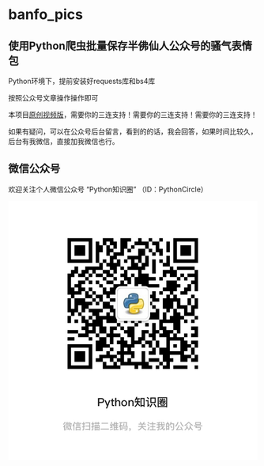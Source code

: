 # banfo_pics
## 使用Python爬虫批量保存半佛仙人公众号的骚气表情包

Python环境下，提前安装好requests库和bs4库

按照公众号文章操作操作即可

本项目[原创视频版](https://www.bilibili.com/video/BV1Vz41187Rt)，需要你的三连支持！需要你的三连支持！需要你的三连支持！

如果有疑问，可以在公众号后台留言，看到的的话，我会回答，如果时间比较久，后台有我微信，直接加我微信也行。

## 微信公众号
欢迎关注个人微信公众号 “Python知识圈” （ID：PythonCircle）

![公众号](https://github.com/Brucepk/pk.github.io/blob/master/gzh.jpg)


